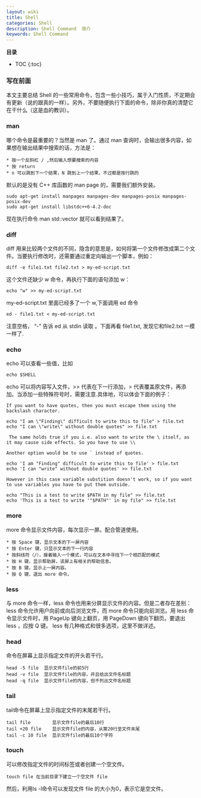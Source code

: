 ```yaml
---
layout: wiki
title: Shell
categories: Shell
description: Shell Command  简介
keywords: Shell Command
---
```


**目录**

* TOC
{:toc}

### 写在前面

本文主要总结 Shell 的一些常用命令，包含一些小技巧，属于入门性质，不定期会有更新（说的跟真的一样）。另外，不要随便执行下面的命令，除非你真的清楚它在干什么（这是血的教训）。

### man

哪个命令是最重要的？当然是 man 了。通过 man 查询时，会输出很多内容，如果想在输出结果中搜索的话，方法是：

```
* 按一个反斜杠 / ,然后输入想要搜索的内容
* 按 return
* n 可以跳到下一个结果，N 跳到上一个结果，不过都是按行跳的
```

默认的是没有 C++ 库函数的 man page 的，需要我们额外安装。

```
sudo apt-get install manpages manpages-dev manpages-posix manpages-posix-dev
sudo apt-get install libstdc++6-4.2-doc
```

现在执行命令 man std::vector 就可以看到结果了。

### diff

diff 用来比较两个文件的不同，隐含的意思是，如何将第一个文件修改成第二个文件。当要执行修改时，还需要通过重定向输出一个脚本，例如：

```
diff -e file1.txt file2.txt > my-ed-script.txt
```

这个文件还缺少 w 命令，再执行下面的语句添加 w：

```
echo "w" >> my-ed-script.txt
```

my-ed-script.txt 里面已经多了一个 w,下面调用 ed 命令

```
ed - file1.txt < my-ed-script.txt
```

注意空格， “-” 告诉 ed 从 stdin 读取 。下面再看 file1.txt, 发现它和file2.txt 一模一样了.


### echo

echo 可以查看一些值，比如

```
echo $SHELL
```

echo 可以将内容写入文件，>> 代表在下一行添加，> 代表覆盖原文件，再添加。当添加一些特殊符号时，需要注意.具体地，可以体会下面的例子：

```
If you want to have quotes, then you must escape them using the backslash character.

echo "I am \"Finding\" difficult to write this to file" > file.txt
echo "I can \"write\" without double quotes" >> file.txt

 The same holds true if you i.e. also want to write the \ itself, as it may cause side effects. So you have to use \\

Another option would be to use ` instead of quotes.

echo 'I am "Finding" difficult to write this to file' > file.txt 
echo 'I can "write" without double quotes' >> file.txt

However in this case variable substition doesn't work, so if you want to use variables you have to put them outside.

echo "This is a test to write $PATH in my file" >> file.txt
echo 'This is a test to write '"$PATH"' in my file" >> file.txt
```

### more

more 命令显示文件内容，每次显示一屏。配合管道使用。

```
* 按 Space 键，显示文本的下一屏内容
* 按 Enter 键，只显示文本的下一行内容
* 按斜线符（/），接着输入一个模式，可以在文本中寻找下一个相匹配的模式
* 按 H 键，显示帮助屏，该屏上有相关的帮助信息。
* 按 B 键，显示上一屏内容。
* 按 Q 键，退出 more 命令。
```

### less

与 more 命令一样，less 命令也用来分屏显示文件的内容。但是二者存在差别：less 命令允许用户向前或向后浏览文件，而 more 命令只能向前浏览。用 less 命令显示文件时，用 PageUp 键向上翻页，用 PageDown 键向下翻页。要退出 less ，应按 Q 键。 less 有几种格式和很多选项，这里不做详述。

### head

命令在屏幕上显示指定文件的开头若干行。

```
head -5 file  显示文件file的前5行
head -v file  显示文件file的内容，并且给出文件名标题
head -q file  显示文件file的内容，但不列出文件名标题
```

### tail

tail命令在屏幕上显示指定文件的末尾若干行。

```
tail file        显示文件file的最后10行
tail +20 file    显示文件file的内容，从第20行至文件末尾
tail -c 10 file  显示文件file的最后10个字符
```
### touch

可以修改指定文件的时间标签或者创建一个空文件。

```
touch file 在当前目录下建立一个空文件 file
```

然后，利用ls -l命令可以发现文件 file 的大小为0，表示它是空文件。




